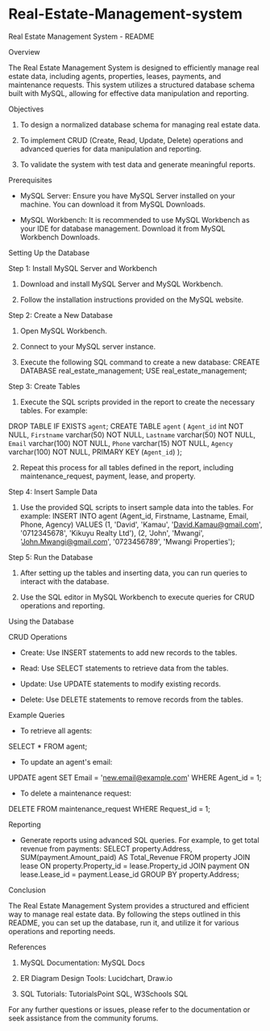 # Real-Estate-Management-system
Real Estate Management System - README

Overview

The Real Estate Management System is designed to efficiently manage real estate data, including agents, properties, leases, payments, and maintenance requests. This system utilizes a structured database schema built with MySQL, allowing for effective data manipulation and reporting.

Objectives

1. To design a normalized database schema for managing real estate data.

2. To implement CRUD (Create, Read, Update, Delete) operations and advanced queries for data manipulation and reporting.

3. To validate the system with test data and generate meaningful reports.

Prerequisites

- MySQL Server: Ensure you have MySQL Server installed on your machine. You can download it from MySQL Downloads.

- MySQL Workbench: It is recommended to use MySQL Workbench as your IDE for database management. Download it from MySQL Workbench Downloads.

Setting Up the Database

Step 1: Install MySQL Server and Workbench

1. Download and install MySQL Server and MySQL Workbench.

2. Follow the installation instructions provided on the MySQL website.

Step 2: Create a New Database

1. Open MySQL Workbench.

2. Connect to your MySQL server instance.

3. Execute the following SQL command to create a new database:
CREATE DATABASE real_estate_management;
USE real_estate_management;

Step 3: Create Tables

1. Execute the SQL scripts provided in the report to create the necessary tables. For example:

DROP TABLE IF EXISTS `agent`;
CREATE TABLE `agent` (
    `Agent_id` int NOT NULL,
    `Firstname` varchar(50) NOT NULL,
    `Lastname` varchar(50) NOT NULL,
    `Email` varchar(100) NOT NULL,
    `Phone` varchar(15) NOT NULL,
    `Agency` varchar(100) NOT NULL,
    PRIMARY KEY (`Agent_id`)
);

2. Repeat this process for all tables defined in the report, including maintenance_request, payment, lease, and property.

Step 4: Insert Sample Data

1. Use the provided SQL scripts to insert sample data into the tables. For example:
INSERT INTO agent (Agent_id, Firstname, Lastname, Email, Phone, Agency) VALUES
(1, 'David', 'Kamau', 'David.Kamau@gmail.com', '0712345678', 'Kikuyu Realty Ltd'),
(2, 'John', 'Mwangi', 'John.Mwangi@gmail.com', '0723456789', 'Mwangi Properties');

Step 5: Run the Database

1. After setting up the tables and inserting data, you can run queries to interact with the database.

2. Use the SQL editor in MySQL Workbench to execute queries for CRUD operations and reporting.

Using the Database

CRUD Operations

- Create: Use INSERT statements to add new records to the tables.

- Read: Use SELECT statements to retrieve data from the tables.

- Update: Use UPDATE statements to modify existing records.

- Delete: Use DELETE statements to remove records from the tables.

Example Queries

- To retrieve all agents:

SELECT * FROM agent;

- To update an agent's email:

UPDATE agent SET Email = 'new.email@example.com' WHERE Agent_id = 1;

- To delete a maintenance request:

DELETE FROM maintenance_request WHERE Request_id = 1;

Reporting

- Generate reports using advanced SQL queries. For example, to get total revenue from payments:
SELECT property.Address, SUM(payment.Amount_paid) AS Total_Revenue
FROM property
JOIN lease ON property.Property_id = lease.Property_id
JOIN payment ON lease.Lease_id = payment.Lease_id
GROUP BY property.Address;

Conclusion

The Real Estate Management System provides a structured and efficient way to manage real estate data. By following the steps outlined in this README, you can set up the database, run it, and utilize it for various operations and reporting needs.

References

1. MySQL Documentation: MySQL Docs

2. ER Diagram Design Tools: Lucidchart, Draw.io

3. SQL Tutorials: TutorialsPoint SQL, W3Schools SQL

For any further questions or issues, please refer to the documentation or seek assistance from the community forums.
